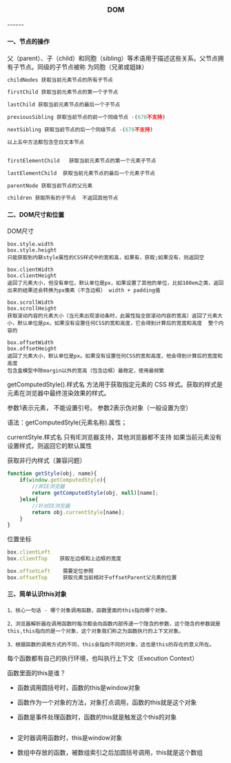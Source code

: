 <h3 align="center">DOM</h3>
------

#### 一、节点的操作

父（parent）、子（child）和同胞（sibling）等术语用于描述这些关系。父节点拥有子节点。同级的子节点被称      为同胞（兄弟或姐妹）

```js
childNodes 获取当前元素节点的所有子节点

firstChild 获取当前元素节点的第一个子节点

lastChild 获取当前元素节点的最后一个子节点

previousSibling 获取当前节点的前一个同级节点 -(678不支持)

nextSibling 获取当前节点的后一个同级节点 -(678不支持)

以上五中方法都包含空白文本节点


firstElementChild   获取当前元素节点的第一个元素子节点

lastElementChild  获取当前元素节点的最后一个元素子节点

parentNode 获取当前节点的父元素

children 获取所有的子节点  不返回其他节点
```



#### 二、DOM尺寸和位置

DOM尺寸

```
box.style.width
box.style.height
只能获取到内联style属性的CSS样式中的宽和高，如果有，获取;如果没有，则返回空

box.clientWidth
box.clientHeight
返回了元素大小，但没有单位，默认单位是px，如果设置了其他的单位，比如100em之类，返回出来的结果还会转换为px像素（不含边框） width + padding值

box.scrollWidth
box.scrollHeight
获取滚动内容的元素大小（当元素出现滚动条时，此属性指全部滚动内容的宽高）返回了元素大小，默认单位是px。如果没有设置任何CSS的宽和高度，它会得到计算后的宽度和高度  整个内容的

box.offsetWidth
box.offsetHeight
返回了元素大小，默认单位是px。如果没有设置任何CSS的宽和高度，他会得到计算后的宽度和高度
包含盒模型中除margin以外的宽高（包含边框）最稳定，使用最频繁
```

getComputedStyle().样式名  方法用于获取指定元素的 CSS 样式。获取的样式是元素在浏览器中最终渲染效果的样式。

参数1表示元素， 不能设置引号。 参数2表示伪对象（一般设置为空）

语法：getComputedStyle(元素名称).属性；



currentStyle.样式名  只有IE浏览器支持，其他浏览器都不支持  如果当前元素没有设置样式，则返回它的默认属性



获取非行内样式（兼容问题）

```js
function getStyle(obj, name){
    if(window.getComputedStyle){
        //非IE浏览器
        return getComputedStyle(obj, null)[name];
    }else{
        //针对IE浏览器
        return obj.currentStyle[name];
    }
}
```

位置坐标

```js
box.clientLeft
box.clientTop    获取左边框和上边框的宽度

box.offsetLeft    需要定位参照
box.offsetTop     获取元素当前相对于offsetParent父元素的位置

```



#### 三、简单认识this对象

```
1、核心一句话 - 哪个对象调用函数，函数里面的this指向哪个对象。

2、浏览器解析器在调用函数时每次都会向函数内部传递一个隐含的参数，这个隐含的参数就是this,this指向的是一个对象，这个对象我们称之为函数执行的上下文对象。

3、根据函数的调用方式的不同，this会指向不同的对象，这也是this的存在的意义所在。

```

每个函数都有自己的执行环境，也叫执行上下文（Execution Context）
				
函数里面的this是谁？

- 函数调用圆括号时，函数的this是window对象

- 函数作为一个对象的方法，对象打点调用，函数的this就是这个对象

- 函数是事件处理函数时，函数的this就是触发这个this的对象

  ```js
  
  ```
  
  
  
- 定时器调用函数时，this是window对象

- 数组中存放的函数，被数组索引之后加圆括号调用，this就是这个数组